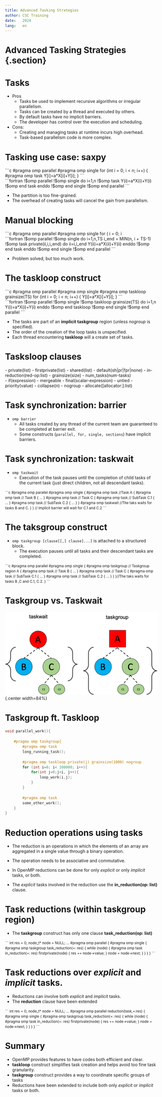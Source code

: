 ```yaml
---
title: Advanced Tasking Strategies
author: CSC Training
date:   2024
lang:   en
---
```


# Advanced Tasking Strategies {.section}


# Tasks 

 - Pros
    - Tasks be used to implement recursive algorithms  or irregular parallelism.
    - Tasks can be created by a thread and executed by others.
    - By default tasks have no implicit barriers. 
    - The developer has control over the execution and scheduling. 
 - Cons:
    - Creating and managing tasks at runtime incurs high overhead.
    - Task-based parallelism code is more complex.

# Tasking use case: **saxpy** 

<div class="column">
```c
#pragma omp parallel
#pragma omp single
for (int i = 0; i < n; i++) {
    #pragma omp task
    Y[i]=a*X[i]+Y[i];
}
```
</div>
<div class="column">
```fortran
!$omp parallel
!$omp single
 do i=1,n
    !$omp task
      Y(i)=a*X(i)+Y(i)
    !$omp end task
enddo
!$omp end single
!$omp end parallel
```
</div>

- The partition is too fine-grained.
- The overhead of creating tasks will cancel the gain from parallelism.

# Manual blocking

<div class="column">
```c
#pragma omp parallel
#pragma omp single
for ( i = 0; i<n; i+=TS) {
  i_end = n < (i+TS)?n:i+TS;
  #pragma omp task private(ii,i,i_end)
  for(ii=i; i<i_end;ii++) {
    Y[ii]=a*X[ii]+Y[ii];
  }  
}
```
</div>
<div class="column">
```fortran
!$omp parallel
!$omp single
do i=1,n,TS 
   i_end = MIN(n, i + TS-1)
   !$omp task private(ii,i,i_end)
   do ii=i,i_end
      Y(ii)=a*X(ii)+Y(ii)
   enddo
   !$omp end task
enddo
!$omp end single
!$omp end parallel
```
</div>

 - Problem solved, but too much work.

# The **taskloop** construct

<div class="column">
```c
#pragma omp parallel
#pragma omp single
#pragma omp taskloop grainsize(TS)
for (int i = 0; i < n; i++) {
    Y[i]=a*X[i]+Y[i];
}
```
</div>
<div class="column">
```fortran
!$omp parallel
!$omp single
!$omp taskloop grainsize(TS)
do i=1,n
      Y(i)=a*X(i)+Y(i)
enddo
!$omp end taskloop
!$omp end single
!$omp end parallel
```
</div>

- The tasks are part of an **implicit taskgroup** region (unless *nogroup* is specified). 
- The order of the creation of the loop tasks is unspecified. 
- Each thread encountering **taskloop** will a create set of tasks.

# Tasksloop clauses

<div class="column">
 - private(list)
 - firstprivate(list)
 - shared(list)
 - default(sh|pr|fpr|none)
 - in-reduction(red-op:list)
 - grainsize(size)
 - num_tasks(num-tasks)
</div>
<div class="column">
- if(expression)
- mergeable
- final(scalar-expression)
- untied
- priority(value)
- collapse(n)
- nogroup
- allocate([allocator:]:list)
</div>

# Task synchronization: **barrier**
 - `omp barrier` 
    - All tasks created by any thread of the current team are guaranteed to be completed at barrier exit.
    - Some constructs (`parallel, for, single, sections`) have implicit barriers.

# Task synchronization: **taskwait**
 - `omp taskwait` 
    - Execution of the task pauses until the completion of child tasks of the current task (just direct children, not all descendant tasks).
<small>
```c
#pragma omp parallel
#pragma omp single
{
    #pragma omp task //Task A
    {
        #pragma omp task // Task B
        { ... }
        #pragma omp task // Task C
        {  
            #pragma omp task // SubTask C.1
            { ... }
            #pragma omp task // SubTask C.2
            { ... }
        }
        #pragma omp taskwait //The taks waits for tasks B and C. 
    }
} // implicit barrier will wait for C.1 and C.2
``` 
</small>

# The **taksgroup** construct 
- `omp taskgroup [clause[[,] clause]...]` is attached to a structured block.
    -  The execution pauses until all tasks and their descendant tasks are completed.
<small>
```c
#pragma omp parallel
#pragma omp single
{
    #pragma omp taskgroup // Taskgroup region A
    {
        #pragma omp task // Task B
        { ... }
        #pragma omp task // Task C
        {  
            #pragma omp task // SubTask C.1
            { ... }
            #pragma omp task // SubTask C.2
            { ... }
        }  
    }//The taks waits for tasks B ,C and C.1, C.2.
}  
``` 
</small>

# Taskgroup vs. Taskwait

![](img/tyskwvstskgr.png){.center width=84%}

# Taskgroup ft. Taskloop
```c
void parallel_work(){

    #pragma omp taskgroup{
        #pragma omp task
        long_running_task();

        #pragma omp taskloop private(j) grainsize(1000) nogroup
        for (int i=0; i< 100000; i++){
            for(int j=0;j<i, j++){
                loop_work(i,j);
            }
        }

        #pragma omp task 
        some_other_work();
    }
}
```

# Reduction operations using tasks
- The reduction is an operations in which the elements of an array are aggregated in a single value through a binary operation. 
- The operation needs to be associative and commutative. 

- In OpenMP reductions can be done for only *explicit* or only *implicit* tasks, or both.
- The *explicit* tasks involved in the reduction use the **in_reduction(op: list)** clause.

# Task reductions (within taskgroup region)
 - The **taskgroup** construct has only one clause **task_reduction(op: list)** 
 
<small>
```
int res = 0;
node_t* node = NULL;
...
#pragma omp parallel
{
    #pragma omp single
    {
        #pragma omp taskgroup task_reduction(+: res)
        { 
            while (node) {
                #pragma omp task in_reduction(+: res) firstprivate(node)
                { 
                    res += node->value;
                }
                node = node->next;
            }
        } 
    }
}
``` 
</small>

# Task reductions over  *explicit* and *implicit* tasks.
 - Reductions can involve both *explicit* and *implicit* tasks.
 - The **reduction** clause have been extended
 
<small>
```
int res = 0;
node_t* node = NULL;
...
#pragma omp parallel reduction(task,+:res)
{
    #pragma omp single
    {
        #pragma omp taskgroup task_reduction(+: res)
        { 
            while (node) {
                #pragma omp task in_reduction(+: res) firstprivate(node)
                { 
                    res += node->value;
                }
                node = node->next;
            }
        } 
    }
}
``` 
</small>


# Summary

- OpenMP provides features to have codes  both efficient and clear.
- **taskloop** construct simplifies task creation and helps avoid too fine task granularity.
- **taskgroup** construct provides a way to coordinate specific groups of tasks
- Reductions have been extended to include both only *explicit* or *implicit* tasks or both. 

